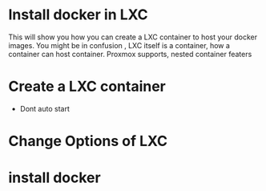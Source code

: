 # Install docker in LXC
This will show you how you can create a LXC container to host your docker images.
You might be in confusion , LXC itself is a container, how a container can host container. 
Proxmox supports, nested container featers

# Create a LXC container
- Dont auto start
# Change Options of LXC
# install docker
